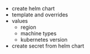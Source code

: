 - create helm chart
- template and overrides
- values
    - region
    - machine types
    - kubernetes version
- create secret from helm chart